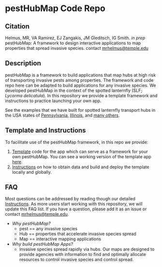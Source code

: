 # pestHubMap Code Repo

<!-- badges: start -->
<!-- badges: end -->

## Citation

Helmus, MR, VA Ramirez, EJ Zangakis, JM Gleditsch, IG Smith. *in prep* pestHubMap: A framework to design
interactive applications to map properties that spread invasive species. contact mrhelmus@temple.edu

## Description

pestHubMap is a framework to build applications that map hubs at high risk of
transporting invasive pests among properties. The framework and code repo here can be adapted to build applications for any invasive species. We developed pestHubMap in the context of the spotted lanternfly (SLF; *Lycorma
delicatula*). In this repository we provide a template framework and instructions to practice launching your own app.

See the examples that we have built for spotted lanternfly transport hubs in the USA states of [Pennsylvania](https://iecolab.org/slfDashboard/pestHubMap/pa_risk.html), [Illinois](https://iecolab.org/slfDashboard/pestHubMap/illinois_risk.html), and [many others](https://iecolab.org/slfDashboard/pestHubMap.html).

## Template and Instructions
To facilitate use of the pestHubMap framework, in this repo we provide:
1. <ins>[Template](https://github.com/ieco-lab/pestHubMap/tree/main/instructions)</ins> code for the app which can serve as a framework for your own pestHubMap. You can see a working version of the template app [here](https://www.iecolab.org/pestHubMap/template/).
2. <ins>[Instructions](https://github.com/ieco-lab/pestHubMap/tree/main/template)</ins> on how to obtain data and build and deploy the template locally and globally.

## FAQ
Most questions can be addressed by reading though our detailed [Instructions](https://github.com/ieco-lab/pestHubMap/tree/main/template). As more users start working with this repository, we will update this FAQ list. If you have a question, please add it as an issue or contact mrhelmus@temple.edu.   
-   *Why pestHubMap?*
    -   pest == any invasive species
    -   Hub == properties that accelerate invasive species spread
    -   Map == interactive mapping applications
-   *Why build pestHubMap Apps?*
    -   Invasive species spread rapidly via hubs. Our maps are designed to provide agencies with information to find and optimally allocate resources to control invasive species and control spread.




